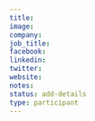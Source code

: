 ```yaml
---
title:
image:
company:
job_title:
facebook:
linkedin:
twitter:
website:
notes:
status: add-details
type: participant
---
```


<!-- put more details about participant here -->
